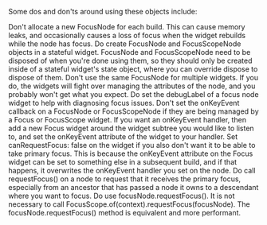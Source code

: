 Some dos and don'ts around using these objects include:

Don't allocate a new FocusNode for each build.  This can cause
  memory leaks, and occasionally causes a loss of focus when the widget
  rebuilds while the node has focus.
Do create FocusNode and FocusScopeNode objects in a stateful widget.
  FocusNode and FocusScopeNode need to be disposed of when you're done
  using them, so they should only be created inside of a stateful widget's
  state object, where you can override dispose to dispose of them.
Don't use the same FocusNode for multiple widgets. If you do, the
  widgets will fight over managing the attributes of the node, and you
  probably won't get what you expect.
Do set the debugLabel of a focus node widget to help with diagnosing
  focus issues.
Don't set the onKeyEvent callback on a FocusNode or FocusScopeNode if
  they are being managed by a Focus or FocusScope widget.
  If you want an onKeyEvent handler, then add a new Focus widget
  around the widget subtree you would like to listen to, and
  set the onKeyEvent attribute of the widget to your handler.
  Set canRequestFocus: false on the widget if
  you also don't want it to be able to take primary focus.
  This is because the onKeyEvent attribute on the Focus widget can be
  set to something else in a subsequent build, and if that happens,
  it overwrites the onKeyEvent handler you set on the node.
Do call requestFocus() on a node to request that it receives the
  primary focus, especially from an ancestor that has passed a node it owns to
  a descendant where you want to focus.
Do use focusNode.requestFocus(). It is not necessary to call
  FocusScope.of(context).requestFocus(focusNode). The
  focusNode.requestFocus() method is equivalent and more performant.
